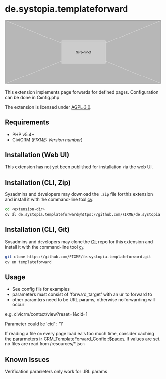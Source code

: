# de.systopia.templateforward

![Screenshot](/images/screenshot.png)

This extension implements page forwards for defined pages. Configuration can be done in Config.php

The extension is licensed under [AGPL-3.0](LICENSE.txt).

## Requirements

* PHP v5.4+
* CiviCRM (*FIXME: Version number*)

## Installation (Web UI)

This extension has not yet been published for installation via the web UI.

## Installation (CLI, Zip)

Sysadmins and developers may download the `.zip` file for this extension and
install it with the command-line tool [cv](https://github.com/civicrm/cv).

```bash
cd <extension-dir>
cv dl de.systopia.templateforward@https://github.com/FIXME/de.systopia.templateforward/archive/master.zip
```

## Installation (CLI, Git)

Sysadmins and developers may clone the [Git](https://en.wikipedia.org/wiki/Git) repo for this extension and
install it with the command-line tool [cv](https://github.com/civicrm/cv).

```bash
git clone https://github.com/FIXME/de.systopia.templateforward.git
cv en templateforward
```

## Usage

- See config file for examples
- parameters must consist of 'forward_target' with an url to forward to
- other paramters need to be URL params, otherwise no forwarding will occur

e.g. civicrm/contact/view?reset=1&cid=1

Parameter could be 'cid' : '1'

If reading a file on every page load eats too much time, consider caching the pararmeters in CRM_TemplateForward_Config::$pages. If values are set, no files are read from /resources/*.json

## Known Issues

Verification parameters only work for URL params
